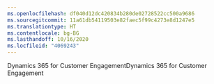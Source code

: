 ```yaml
---
ms.openlocfilehash: df040d12dc420834b280de02728522cc500a9686
ms.sourcegitcommit: 11a61db54119503e82faec5f99c4273e8d1247e5
ms.translationtype: HT
ms.contentlocale: bg-BG
ms.lasthandoff: 10/16/2020
ms.locfileid: "4069243"
---
```

<span data-ttu-id="b9d75-101">Dynamics 365 for Customer Engagement</span><span class="sxs-lookup"><span data-stu-id="b9d75-101">Dynamics 365 for Customer Engagement</span></span>
